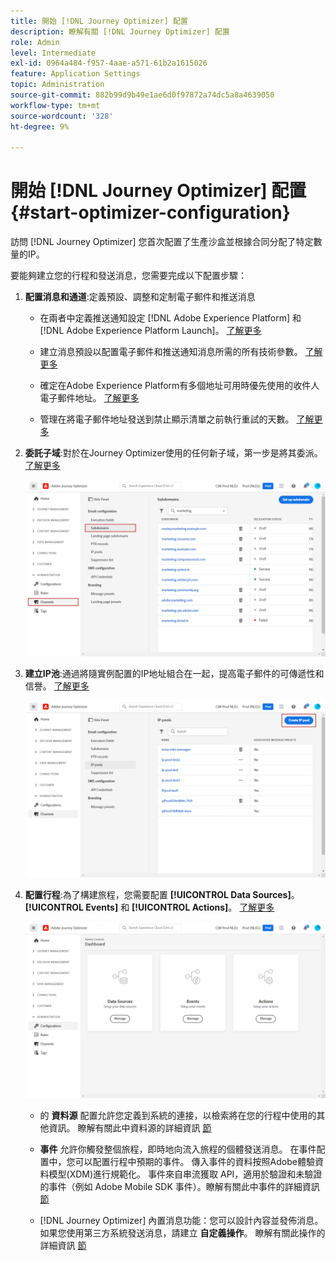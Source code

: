 ```yaml
---
title: 開始 [!DNL Journey Optimizer] 配置
description: 瞭解有關 [!DNL Journey Optimizer] 配置
role: Admin
level: Intermediate
exl-id: 0964a484-f957-4aae-a571-61b2a1615026
feature: Application Settings
topic: Administration
source-git-commit: 882b99d9b49e1ae6d0f97872a74dc5a8a4639050
workflow-type: tm+mt
source-wordcount: '328'
ht-degree: 9%

---
```



# 開始 [!DNL Journey Optimizer] 配置 {#start-optimizer-configuration}

訪問 [!DNL Journey Optimizer] 您首次配置了生產沙盒並根據合同分配了特定數量的IP。

要能夠建立您的行程和發送消息，您需要完成以下配置步驟：

1. **配置消息和通道**:定義預設、調整和定制電子郵件和推送消息

   * 在兩者中定義推送通知設定 [!DNL Adobe Experience Platform] 和 [!DNL Adobe Experience Platform Launch]。 [了解更多](../messages/push-gs.md)

   * 建立消息預設以配置電子郵件和推送通知消息所需的所有技術參數。 [了解更多](message-presets.md)

   * 確定在Adobe Experience Platform有多個地址可用時優先使用的收件人電子郵件地址。 [了解更多](primary-email-addresses.md)

   * 管理在將電子郵件地址發送到禁止顯示清單之前執行重試的天數。 [了解更多](manage-suppression-list.md)

   <!--
    * Understand push notification flow. [Learn more](../messages/push-gs.md)
    -->

1. **委託子域**:對於在Journey Optimizer使用的任何新子域，第一步是將其委派。 [了解更多](about-subdomain-delegation.md)

   ![](assets/subdomain.png)

1. **建立IP池**:通過將隨實例配置的IP地址組合在一起，提高電子郵件的可傳遞性和信譽。 [了解更多](ip-pools.md)

   ![](assets/ip-pool.png)

1. **配置行程**:為了構建旅程，您需要配置 **[!UICONTROL Data Sources]**。 **[!UICONTROL Events]** 和 **[!UICONTROL Actions]**。 [了解更多](about-data-sources-events-actions.md)

   ![](assets/admin-menu.png)

   * 的 **資料源** 配置允許您定義到系統的連接，以檢索將在您的行程中使用的其他資訊。 瞭解有關此中資料源的詳細資訊 [節](../datasource/about-data-sources.md)

   * **事件** 允許你觸發整個旅程，即時地向流入旅程的個體發送消息。 在事件配置中，您可以配置行程中預期的事件。 傳入事件的資料按照Adobe體驗資料模型(XDM)進行規範化。 事件來自串流獲取 API，適用於驗證和未驗證的事件（例如 Adobe Mobile SDK 事件）。瞭解有關此中事件的詳細資訊 [節](../event/about-events.md)

   * [!DNL Journey Optimizer] 內置消息功能：您可以設計內容並發佈消息。 如果您使用第三方系統發送消息，請建立 **自定義操作**。 瞭解有關此操作的詳細資訊 [節](../action/action.md)